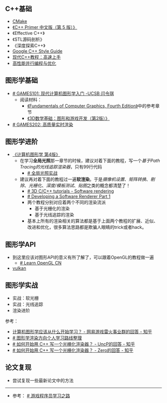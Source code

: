 ## C++基础

- [CMake](https://github.com/ttroy50/cmake-examples)
- [《C++ Primer 中文版（第 5 版）》](C++%20Primer%20中文版（第%205%20版）.pdf)
- 《Effective C++》
- 《STL源码剖析》
- 《深度探索C++》
- [Google C++ Style Guide](https://google.github.io/styleguide/cppguide.html)
- [现代C++教程：高速上手](https://changkun.de/modern-cpp/)
- [高性能并行编程与优化](https://github.com/parallel101/course)

## 图形学基础

- [# GAMES101: 现代计算机图形学入门 -UCSB 闫令琪](https://link.zhihu.com/?target=https%3A//sites.cs.ucsb.edu/~lingqi/teaching/games101.html)
	- 阅读材料：
		- [《Fundamentals of Computer Graphics, Fourth Edition》](Fundamentals%20of%20Computer%20Graphics,%20Fourth%20Edition.pdf)中的参考章节
		- [《3D数学基础：图形和游戏开发（第2版）》](3D数学基础：图形和游戏开发（第2版）.pdf)
- [# GAMES202: 高质量实时渲染](https://sites.cs.ucsb.edu/~lingqi/teaching/games202.html)

## 图形学进阶

- [《计算机图形学 第4版》](计算机图形学%20第4版.pdf)
	- 在学习**全局光照**那一章节的时候，建议对着下面的教程，写一个*基于Path Tracing的光线追踪渲染器*，只有99行代码
		- [# 全局光照实战](https://www.kevinbeason.com/smallpt/)
	- 建议再对着下面的教程过一遍**软渲染**。于是*摄像机设置*、*矩阵转换*、*剔除*、*光栅化*、*深度/模板测试*、*贴图*之类的概念都清楚了！
		- [# 3D C/C++ tutorials - Software rendering​](https://link.zhihu.com/?target=http%3A//www.3dcpptutorials.sk/index.php%3Fid%3D15)
		- [# Developing a Software Renderer Part 1​](https://link.zhihu.com/?target=https%3A//trenki2.github.io/blog/2017/06/06/developing-a-software-renderer-part1/)
		- 两个教程分别对应着两个不同的渲染流派
			- 基于光栅化的渲染
			- 基于光线追踪的渲染
		- 基本上所有的渲染相关的算法都是基于上面两个教程的扩展、近似、改进和优化，很多算法思路都是欺骗人眼睛的trick或者hack。

## 图形学API

- 到这里应该对图形API的意义有所了解了，可以跟着OpenGL的教程做一遍
	- [# Learn OpenGL CN](https://learnopengl-cn.github.io/)
 - [vulkan](https://vulkan-tutorial.com/)

## 图形学实战

- 实战：软光栅
- 实战：光线追踪
- 渲染进阶

参考：
- [计算机图形学应该从什么开始学习？ - 网易游戏雷火事业群的回答 - 知乎](https://www.zhihu.com/question/349302834/answer/931378785)
- [# 图形学渲染方向个人学习路线整理](https://zhuanlan.zhihu.com/p/445343440)
- [# 如何开始用 C++ 写一个光栅化渲染器？ - UncP的回答 - 知乎](https://www.zhihu.com/question/24786878/answer/127484388)
- [# 如何开始用 C++ 写一个光栅化渲染器？ - Zero的回答 - 知乎](https://www.zhihu.com/question/24786878/answer/401447840)

## 论文复现

- 尝试复现一些最新论文中的方法

---

- 参考：
[# 游戏程序员学习之路](https://miloyip.github.io/game-programmer/game-programmer-zh-cn.svg)
